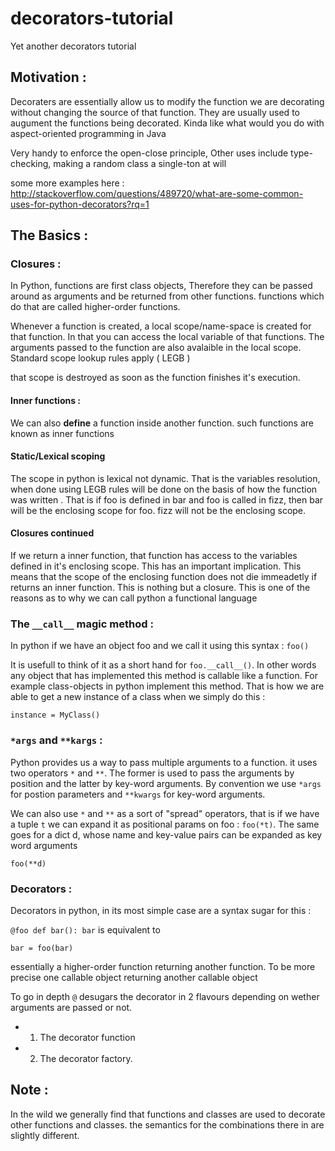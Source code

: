 # decorators-tutorial
Yet another decorators tutorial

## Motivation :

Decoraters are essentially allow us to modify the function we are decorating without changing the source of that function. They are usually used to augument the functions being decorated. Kinda like what would you do with aspect-oriented programming in Java

Very handy to enforce the open-close principle, Other uses include type-checking, making a random class a single-ton at will

some more examples here : http://stackoverflow.com/questions/489720/what-are-some-common-uses-for-python-decorators?rq=1

## The Basics :

### Closures : 

In Python, functions are first class objects, Therefore they can be passed around as arguments and be returned from other functions. functions which do that are called higher-order functions.

Whenever a function is created, a local scope/name-space is created for that function. In that you can access the local variable of that functions. The arguments passed to the function are also avalaible in the local scope. Standard scope lookup rules apply ( LEGB )

that scope is destroyed as soon as the function finishes it's execution.

#### Inner functions :

We can also **define** a function inside another function. such functions are known as inner functions

#### Static/Lexical scoping

The scope in python is lexical not dynamic. That is the variables resolution, when done using LEGB rules will be done on the basis of how the function was written . That is if foo is defined in bar and foo is called in fizz, then bar will be the enclosing scope for foo. fizz will not be the enclosing scope.

#### Closures continued

If we return a inner function, that function has access to the variables defined in it's enclosing scope. This has an important implication. This means that the scope of the enclosing function does not die immeadetly if returns an inner function. This is nothing but a closure. This is one of the reasons as to why we can call python a functional language

### The  `__call__` magic method :

In python if we have an object foo and we call it using this syntax :
`foo()`

It is usefull to think of it as a short hand for `foo.__call__()`. In other words any object that has implemented this method is callable like a function. For example class-objects in python implement this method. That is how we are able to get a new
instance of a class when we simply do this :

`instance = MyClass()`

### `*args` and `**kargs` :

Python provides us a way to pass multiple arguments to a function. it uses two operators `*` and `**`. The former is used to pass the arguments by position and the latter by key-word arguments. By convention we use `*args` for postion parameters and `**kwargs` for key-word arguments.

We can also use `*` and `**` as a sort of "spread" operators, that is if we have a tuple `t` we can expand it as positional params on foo : `foo(*t)`. The same goes for a dict d, whose name and key-value pairs can be expanded as key word arguments

`foo(**d)`

### Decorators :

Decorators in python, in its most simple case are a syntax sugar for this :

`@foo
def bar():
  bar`
is equivalent to 

`bar = foo(bar)`

essentially a higher-order function returning another function. To be more precise one callable object returning another callable object

To go in depth `@` desugars the decorator in 2 flavours depending on wether arguments are passed or not. 
* 1. The decorator function
* 2. The decorator factory.

## Note :

In the wild  we generally find that functions and classes are used to decorate other functions and classes. the semantics for the combinations there in are slightly different.






